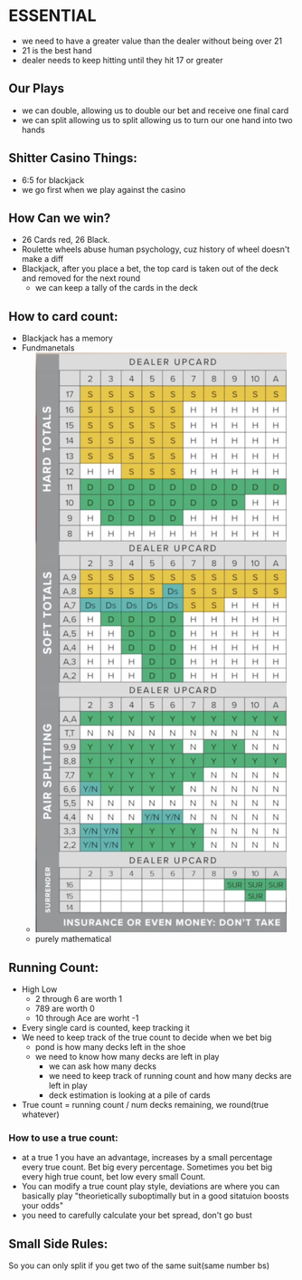 # ESSENTIAL
* we need to have a greater value than the dealer without being over 21
* 21 is the best hand
* dealer needs to keep hitting until they hit 17 or greater

## Our Plays
* we can double, allowing us to double our bet and receive one final card
* we can split allowing us to split allowing us to turn our one hand into two hands

## Shitter Casino Things:
* 6:5 for blackjack
* we go first when we play against the casino

## How Can we win?
* 26 Cards red, 26 Black.
* Roulette wheels abuse human psychology, cuz history of wheel doesn't make a diff
* Blackjack, after you place a bet, the top card is taken out of the deck and removed for the next round
  * we can keep a tally of the cards in the deck


## How to card count:
* Blackjack has a memory
* Fundmanetals
  * ![alt text](image.png)
  * purely mathematical

## Running Count:
* High Low
  * 2 through 6 are worth 1
  * 789 are worth 0
  * 10 through Ace are worht -1
* Every single card is counted, keep tracking it 
* We need to keep track of the true count to decide when we bet big
  * pond is how many decks left in the shoe
  * we need to know how many decks are left in play
    * we can ask how many decks
    * we need to keep track of running count and how many decks are left in play
    * deck estimation is looking at a pile of cards
* True count = running count / num decks remaining, we round(true whatever)
### How to use a true count:
* at a true 1 you have an advantage, increases by a small percentage every true count. Bet big every percentage. Sometimes you bet big every high true count, bet low every small Count.
* You can modify a true count play style, deviations are where you can basically play "theorietically suboptimally but in a good sitatuion boosts your odds"
* you need to carefully calculate your bet spread, don't go bust

## Small Side Rules:
So you can only split if you get two of the same suit(same number bs)
